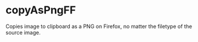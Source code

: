 # copyAsPngFF
Copies image to clipboard as a PNG on Firefox, no matter the filetype of the source image.
